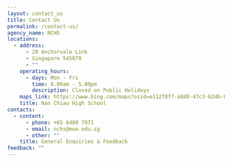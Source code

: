 ```yaml
---
layout: contact_us
title: Contact Us
permalink: /contact-us/
agency_name: NCHS
locations:
  - address:
      - 20 Anchorvale Link
      - Singapore 545079
      - ""
    operating_hours:
      - days: Mon - Fri
        time: 8.00am - 5.00pm
        description: Closed on Public Holidays
    maps_link: https://www.bing.com/maps?osid=e112f8f7-a8d0-47c3-b24b-85484e42bb2d&cp=1.388701~103.88762&lvl=17&pi=0&imgid=725b7b90-4c42-4b24-b6aa-7283844806d8&v=2&sV=2&form=S00027
    title: Nan Chiau High School
contacts:
  - content:
      - phone: +65 6489 7971
      - email: nchs@moe.edu.sg
      - other: ""
    title: General Enquiries & Feedback
feedback: ""
---
```

